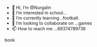 - 👋 Hi, I’m @Nurgalin
- 👀 I’m interested in school...
- 🌱 I’m currently learning ..football.
- 💞️ I’m looking to collaborate on ...games
- 📫 How to reach me ...89374789736

<!---
Nurgalin/Nurgalin is a ✨ special ✨ repository because its `README.md` (this file) appears on your GitHub profile.
You can click the Preview link to take a look at your changes.
--->book 
